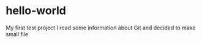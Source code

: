 # hello-world
My first test project
I read some information about Git and decided to make small file
